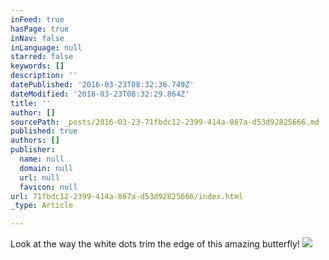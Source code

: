 ```yaml
---
inFeed: true
hasPage: true
inNav: false
inLanguage: null
starred: false
keywords: []
description: ''
datePublished: '2016-03-23T08:32:36.749Z'
dateModified: '2016-03-23T08:32:29.864Z'
title: ''
author: []
sourcePath: _posts/2016-03-23-71fbdc12-2399-414a-867a-d53d92825666.md
published: true
authors: []
publisher:
  name: null
  domain: null
  url: null
  favicon: null
url: 71fbdc12-2399-414a-867a-d53d92825666/index.html
_type: Article

---
```

Look at the way the white dots trim the edge of this amazing butterfly!
![](https://the-grid-user-content.s3-us-west-2.amazonaws.com/ec35ab75-264c-45ef-8c63-1b2afedce1ff.jpg)